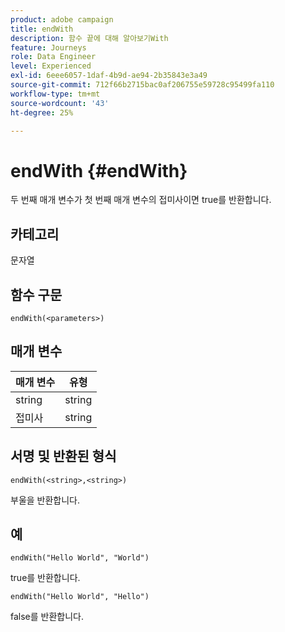 ```yaml
---
product: adobe campaign
title: endWith
description: 함수 끝에 대해 알아보기With
feature: Journeys
role: Data Engineer
level: Experienced
exl-id: 6eee6057-1daf-4b9d-ae94-2b35843e3a49
source-git-commit: 712f66b2715bac0af206755e59728c95499fa110
workflow-type: tm+mt
source-wordcount: '43'
ht-degree: 25%

---
```


# endWith {#endWith}

두 번째 매개 변수가 첫 번째 매개 변수의 접미사이면 true를 반환합니다.

## 카테고리

문자열

## 함수 구문

`endWith(<parameters>)`

## 매개 변수

| 매개 변수 | 유형 |
|-----------|------------------|
| string | string |
| 접미사 | string |

## 서명 및 반환된 형식

`endWith(<string>,<string>)`

부울을 반환합니다.

## 예

`endWith("Hello World", "World")`

true를 반환합니다.

`endWith("Hello World", "Hello")`

false를 반환합니다.
